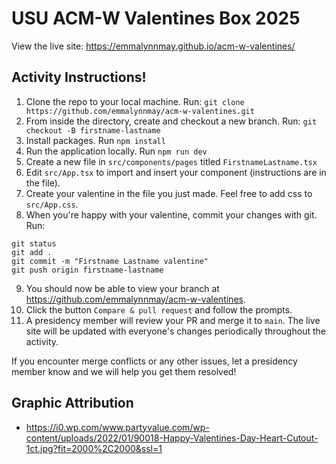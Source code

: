 # USU ACM-W Valentines Box 2025

View the live site: https://emmalynnmay.github.io/acm-w-valentines/

## Activity Instructions!

1. Clone the repo to your local machine. Run: `git clone https://github.com/emmalynnmay/acm-w-valentines.git`
2. From inside the directory, create and checkout a new branch. Run: `git checkout -B firstname-lastname`
3. Install packages. Run `npm install`
4. Run the application locally. Run `npm run dev`
5. Create a new file in `src/components/pages` titled `FirstnameLastname.tsx`
6. Edit `src/App.tsx` to import and insert your component (instructions are in the file).
7. Create your valentine in the file you just made. Feel free to add css to `src/App.css`.
8. When you're happy with your valentine, commit your changes with git. Run:
```
git status
git add .
git commit -m "Firstname Lastname valentine"
git push origin firstname-lastname
```
9. You should now be able to view your branch at https://github.com/emmalynnmay/acm-w-valentines.
10. Click the button `Compare & pull request` and follow the prompts.
11. A presidency member will review your PR and merge it to `main`. The live site will be updated with everyone's changes periodically throughout the activity.

If you encounter merge conflicts or any other issues, let a presidency member know and we will help you get them resolved!


## Graphic Attribution
* https://i0.wp.com/www.partyvalue.com/wp-content/uploads/2022/01/90018-Happy-Valentines-Day-Heart-Cutout-1ct.jpg?fit=2000%2C2000&ssl=1

